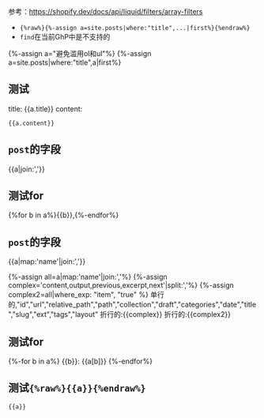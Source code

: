 参考：https://shopify.dev/docs/api/liquid/filters/array-filters
- `{%raw%}{%-assign a=site.posts|where:"title",...|first%}{%endraw%}`
- `find`在当前GhP中是不支持的

{%-assign a="避免滥用ol和ul"%}
{%-assign a=site.posts|where:"title",a|first%}

## 测试
title: {{a.title}}
content:
```
{{a.content}}
```

## `post`的字段
{{a|join:','}}
## 测试for
{%for b in a%}{{b}},{%-endfor%}

## `post`的字段
{{a|map:'name'|join:','}}
<!--这里有个很玄妙的情况：post（这里的a）
`a|join...`会取每个*字段的名称*
但`a|where_exp`看来不是取名称，而是取实例
似乎`where_exp`是一个特殊的-->
{%-assign all=a|map:'name'|join:','%}
{%-assign complex='content,output,previous,excerpt,next'|split:','%}
{%-assign complex2=all|where_exp: "item", "true" %}
单行的,"id","url","relative_path","path","collection","draft","categories","date","title","slug","ext","tags","layout"
折行的:{{complex}}
折行的:{{complex2}}

## 测试for
{%-for b in a%}
{{b}}: {{a[b]}}
{%-endfor%}

## 测试`{%raw%}{{a}}{%endraw%}`
```
{{a}}
```
